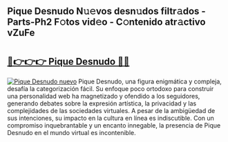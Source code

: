 ## Pique Desnudo N𝚞𝚎vos desn𝚞dos filtr𝚊dos - Parts-Ph2 F𝚘tos vid𝚎o - C𝚘ntenido atr𝚊ctivo vZuFe

# <h2><a href="http://mb2nsv.tromn.icu/?c=Pique+Desnudo">🔗👉👉👉 Pique Desnudo 🔗🔗</a></h2>

[![Pique Desnudo nuevo](https://i.imgur.com/pEAQMta.gif)](http://mb2nsv.tromn.icu/?c=Pique+Desnudo)
Pique Desnudo, una figura enigmática y compleja, desafía la categorización fácil. Su enfoque poco ortodoxo para construir una personalidad web ha magnetizado y ofendido a los seguidores, generando debates sobre la expresión artística, la privacidad y las complejidades de las sociedades virtuales. A pesar de la ambigüedad de sus intenciones, su impacto en la cultura en línea es indiscutible. Con un compromiso inquebrantable y un encanto innegable, la presencia de Pique Desnudo en el mundo virtual es incontenible.

